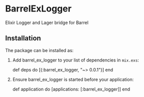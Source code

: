 # BarrelExLogger

Elixir Logger and Lager bridge for Barrel

## Installation

The package can be installed as:

  1. Add barrel_ex_logger to your list of dependencies in `mix.exs`:

        def deps do
          [{:barrel_ex_logger, "~> 0.0.1"}]
        end

  2. Ensure barrel_ex_logger is started before your application:

        def application do
          [applications: [:barrel_ex_logger]]
        end

